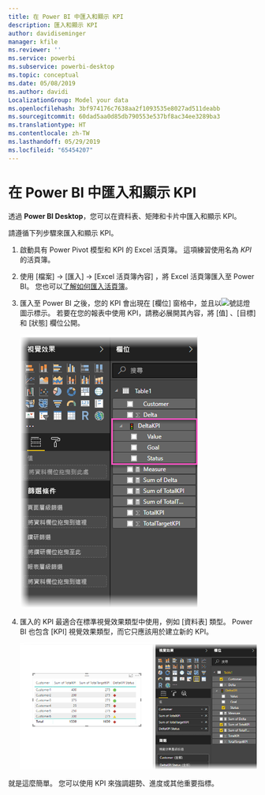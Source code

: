 ```yaml
---
title: 在 Power BI 中匯入和顯示 KPI
description: 匯入和顯示 KPI
author: davidiseminger
manager: kfile
ms.reviewer: ''
ms.service: powerbi
ms.subservice: powerbi-desktop
ms.topic: conceptual
ms.date: 05/08/2019
ms.author: davidi
LocalizationGroup: Model your data
ms.openlocfilehash: 3bf974176c7638aa2f1093535e8027ad511deabb
ms.sourcegitcommit: 60dad5aa0d85db790553e537bf8ac34ee3289ba3
ms.translationtype: HT
ms.contentlocale: zh-TW
ms.lasthandoff: 05/29/2019
ms.locfileid: "65454207"
---
```

# <a name="import-and-display-kpis-in-power-bi"></a>在 Power BI 中匯入和顯示 KPI
透過 **Power BI Desktop**，您可以在資料表、矩陣和卡片中匯入和顯示 KPI。

請遵循下列步驟來匯入和顯示 KPI。

1. 啟動具有 Power Pivot 模型和 KPI 的 Excel 活頁簿。 這項練習使用名為 *KPI* 的活頁簿。

1. 使用 [檔案] -> [匯入] -> [Excel 活頁簿內容]  ，將 Excel 活頁簿匯入至 Power BI。 您也可以[了解如何匯入活頁簿](desktop-import-excel-workbooks.md)。 

1. 匯入至 Power BI 之後，您的 KPI 會出現在 [欄位]  窗格中，並且以![號誌燈](media/desktop-import-and-display-kpis/traffic.png)圖示標示。 若要在您的報表中使用 KPI，請務必展開其內容，將 [值]  、[目標]  和 [狀態]  欄位公開。

    ![](media/desktop-import-and-display-kpis/desktoppreviewfeatureon2.png)

1. 匯入的 KPI 最適合在標準視覺效果類型中使用，例如 [資料表]  類型。 Power BI 也包含 [KPI]  視覺效果類型，而它只應該用於建立新的 KPI。
   
    ![](media/desktop-import-and-display-kpis/desktoppreviewfeatureon3.png)

就是這麼簡單。 您可以使用 KPI 來強調趨勢、進度或其他重要指標。
